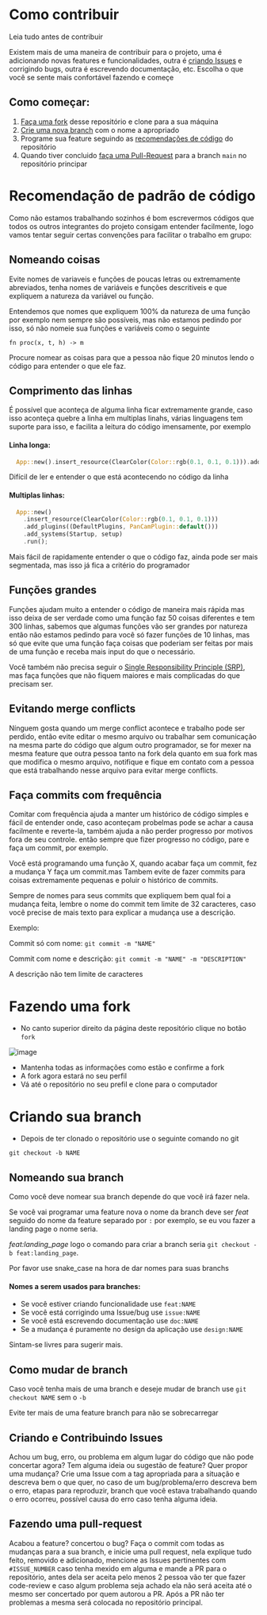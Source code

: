 # Como contribuir

Leia tudo antes de contribuir

Existem mais de uma maneira de contribuir para o projeto, uma é adicionando novas features e funcionalidades, outra é [criando Issues](#ISSUES) e corrigindo bugs, outra é escrevendo documentação, etc.
Escolha o que você se sente mais confortável fazendo e começe

## Como começar:

1. [Faça uma fork](#FORK) desse repositório e clone para a sua máquina
2. [Crie uma nova branch](#BRANCH) com o nome a apropriado
3. Programe sua feature seguindo as [recomendações de código](#ISCLEAN) do repositório
4. Quando tiver concluido [faça uma Pull-Request](#PR) para a branch `main` no repositório principar

<a name="ISCLEAN"></a>
# Recomendação de padrão de código

Como não estamos trabalhando sozinhos é bom escrevermos códigos que todos os outros integrantes do projeto consigam entender facilmente, logo
vamos tentar seguir certas convenções para facilitar o trabalho em grupo:

## Nomeando coisas
Evite nomes de variaveis e funções de poucas letras ou extremamente abreviados, tenha nomes de variáveis e funções descritiveis e que expliquem a natureza da variável ou função.

Entendemos que nomes que expliquem 100% da natureza de uma função por exemplo nem sempre são possíveis, mas não estamos pedindo por isso, só não nomeie sua funções e variáveis como o seguinte 

`fn proc(x, t, h) -> m`

Procure nomear as coisas para que a pessoa não fique 20 minutos lendo o código para entender o que ele faz.

## Comprimento das linhas

É possível que aconteça de alguma linha ficar extremamente grande, caso isso aconteça quebre a linha em multiplas linahs, várias linguagens tem suporte para isso, e facilita a leitura do código imensamente, por exemplo

#### Linha longa:

```Rust
  App::new().insert_resource(ClearColor(Color::rgb(0.1, 0.1, 0.1))).add_plugins((DefaultPlugins, PanCamPlugin::default())).add_systems(Startup, setup).run();
```

Difícil de ler e entender o que está acontecendo no código da linha

#### Multiplas linhas:

```Rust
  App::new()
    .insert_resource(ClearColor(Color::rgb(0.1, 0.1, 0.1)))
    .add_plugins((DefaultPlugins, PanCamPlugin::default()))
    .add_systems(Startup, setup)
    .run();
```

Mais fácil de rapidamente entender o que o código faz, ainda pode ser mais segmentada, mas isso já fica a critério do programador

## Funções grandes

Funções ajudam muito a entender o código de maneira mais rápida mas isso deixa de ser verdade como uma função faz 50 coisas diferentes e tem 300 linhas, sabemos que algumas funções vão ser grandes por natureza
então não estamos pedindo para você só fazer funções de 10 linhas, mas só que evite que uma função faça coisas que poderiam ser feitas por mais de uma função e receba mais input do que o necessário.

Você também não precisa seguir o [Single Responsibility Principle (SRP)](https://en.wikipedia.org/wiki/Single_responsibility_principle), mas faça funções que não fiquem maiores e mais complicadas do que precisam ser.

## Evitando merge conflicts

Nínguem gosta quando um merge conflict acontece e trabalho pode ser perdido, então evite editar o mesmo arquivo ou trabalhar sem comunicação na mesma parte do código que algum outro programador, se for mexer na mesma feature que outra
pessoa tanto na fork dela quanto em sua fork mas que modifica o mesmo arquivo, notifique e fique em contato com a pessoa que está trabalhando nesse arquivo para evitar merge conflicts.

## Faça commits com frequência

Comitar com frequência ajuda a manter um histórico de código simples e fácil de entender onde, caso aconteçam probelmas pode se achar a causa facilmente e reverte-la, também ajuda a não perder progresso por motivos fora de seu controle.
então sempre que fizer progresso no código, pare e faça um commit, por exemplo.

Você está programando uma função X, quando acabar faça um commit, fez a mudança Y faça um commit.mas Tambem evite de fazer commits para coisas extremamente pequenas e poluir o histórico de commits.

Sempre de nomes para seus commits que expliquem bem qual foi a mudança feita, lembre o nome do commit tem limite de 32 caracteres, caso você precise de mais texto para explicar a mudança use a descrição.

Exemplo:

Commit só com nome: `git commit -m "NAME"`

Commit com nome e descrição: `git commit -m "NAME" -m "DESCRIPTION"`

A descrição não tem limite de caracteres

<a name="FORK"></a>
# Fazendo uma fork
- No canto superior direito da página deste repositório clique no botão `fork`
  
![image](https://github.com/MintzyG/SCTI/assets/21692264/f7b82130-3b79-4ac0-b5cb-0f04bbffe9c2)
- Mantenha todas as informações como estão e confirme a fork
- A fork agora estará no seu perfil
- Vá até o repositório no seu prefil e clone para o computador

<a name="BRANCH"></a>
# Criando sua branch
- Depois de ter clonado o repositório use o seguinte comando no git

`git checkout -b NAME`

## Nomeando sua branch
Como você deve nomear sua branch depende do que você irá fazer nela.

Se você vai programar uma feature nova o nome da branch deve ser _feat_ seguido do nome da feature separado por `:` por exemplo, se eu vou fazer a landing page o nome seria.

_feat:landing_page_ logo o comando para criar a branch seria `git checkout -b feat:landing_page`.

Por favor use snake_case na hora de dar nomes para suas branchs

#### Nomes a serem usados para branches:

- Se você estiver criando funcionalidade use `feat:NAME`
- Se você está corrigindo uma Issue/bug use `issue:NAME`
- Se você está escrevendo documentação use `doc:NAME`
- Se a mudança é puramente no design da aplicação use `design:NAME`

Sintam-se livres para sugerir mais.

## Como mudar de branch

Caso você tenha mais de uma branch e deseje mudar de branch use `git checkout NAME` sem o `-b`

Evite ter mais de uma feature branch para não se sobrecarregar

<a name="ISSUES"></a>
## Criando e Contribuindo Issues

Achou um bug, erro, ou problema em algum lugar do código que não pode concertar agora? Tem alguma ideia ou sugestão de feature? Quer propor uma mudança?
Crie uma Issue com a tag apropriada para a situação e descreva bem o que quer, no caso de um bug/problema/erro descreva bem o erro, etapas para reproduzir, branch que você estava trabalhando quando o erro ocorreu,
possível causa do erro caso tenha alguma ideia.

<a name="PR"></a>
## Fazendo uma pull-request

Acabou a feature? concertou o bug? Faça o commit com todas as mudanças para a sua branch, e inicie uma pull request, nela explique tudo feito, removido e adicionado, mencione as Issues pertinentes com `#ISSUE_NUMBER` caso tenha mexido em alguma
e mande a PR para o repositório, antes dela ser aceita pelo menos 2 pessoa vão ter que fazer code-review e caso algum problema seja achado ela não será aceita até o mesmo ser concertado por quem autorou a PR. Após a PR não ter problemas
a mesma será colocada no repositório principal.
